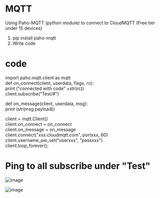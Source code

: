 # MQTT

Using Paho-MQTT (python module) to connect to CloudMQTT (Free tier under 15 devices)

1) pip install paho-mqtt
2) Write code

# code
import paho.mqtt.client as mqtt  
def on_connect(client, userdata, flags, rc):  
   print ("connected with code" +str(rc))  
   client.subscribe("Test/#")  

def on_message(client, userdata, msg):  
 print (str(msg.payload))  
 
 client = mqtt.Client()  
 client.on_connect = on_connect  
 client.on_message = on_message  
 client.connect("xxx.cloudmqtt.com", portxxx, 60)  
 client.username_pw_set("userxxx", "passxxx")  
 client.loop_forever();   


# Ping to all subscribe under "Test"
![image](https://user-images.githubusercontent.com/16419246/50311785-0518c800-046c-11e9-9394-70ba978c18a8.png)

![image](https://user-images.githubusercontent.com/16419246/50312045-b4ee3580-046c-11e9-8f7b-96d49d6d01f3.png)
